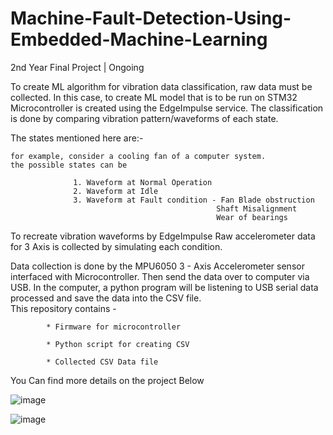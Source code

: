 # Machine-Fault-Detection-Using-Embedded-Machine-Learning
2nd Year Final Project | Ongoing

To create ML algorithm for vibration data classification, raw data must be collected. In this case, to create ML model that is to be run on STM32 Microcontroller is created using the EdgeImpulse service. The classification is done by comparing vibration pattern/waveforms of each state.

The states mentioned here are:- 

    for example, consider a cooling fan of a computer system. 
    the possible states can be  
    
                  1. Waveform at Normal Operation
                  2. Waveform at Idle 
                  3. Waveform at Fault condition - Fan Blade obstruction
                                                  Shaft Misalignment 
                                                  Wear of bearings

To recreate vibration waveforms by EdgeImpulse Raw accelerometer data for 3 Axis is collected by simulating each condition.

Data collection is done by the MPU6050 3 - Axis Accelerometer sensor interfaced with Microcontroller. Then send the data over to computer via USB. In the computer, a python program will be listening to USB serial data processed and save the data into the CSV file.                        
This repository contains -

            * Firmware for microcontroller
            
            * Python script for creating CSV
            
            * Collected CSV Data file
            
You Can find more details on the project Below 


![image](https://github.com/Kesara-Malinda/Machine-Fault-Detection-Using-Embedded-Machine-Learning/assets/152917393/74c41f63-0d82-4da9-bc0c-ceb1c687ec3b)


![image](https://github.com/Kesara-Malinda/Machine-Fault-Detection-Using-Embedded-Machine-Learning/assets/152917393/3a2ccf4f-c84f-4aae-a658-feb94234efea)


